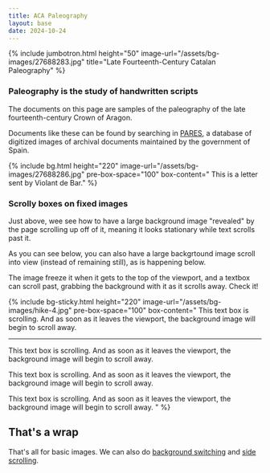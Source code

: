 ```yaml
---
title: ACA Paleography
layout: base
date: 2024-10-24
---
```


{% include jumbotron.html
  height="50"
  image-url="/assets/bg-images/27688283.jpg"
  title="Late Fourteenth-Century Catalan Paleography"
%}


### Paleography is the study of handwritten scripts
The documents on this page are samples of the paleography of the late fourteenth-century Crown of Aragon.

Documents like these can be found by searching in [PARES](https://pares.mcu.es/ParesBusquedas20/catalogo/search), a database of digitized images of archival documents maintained by the government of Spain.


{% include bg.html
  height="220"
  image-url="/assets/bg-images/27688286.jpg"
  pre-box-space="100"
  box-content=" 
       This is a letter sent by Violant de Bar."
%}




### Scrolly boxes on fixed images
Just above, wee see how to have a large background image "revealed" by the page scrolling up off of it, meaning it looks stationary while text scrolls past it.

As you can see below, you can also have a large backgrtound image scroll into view (instead of remaining still), as is happening below. 

The image freeze it when it gets to the top of the viewport, and a textbox can scroll past, grabbing the background with it as it scrolls away. Check it!


{% include bg-sticky.html
  height="220"
  image-url="/assets/bg-images/hike-4.jpg"
  pre-box-space="100"
  box-content="
       This text box is scrolling. And as soon as it leaves the viewport, the background image will begin to scroll away. 
<hr/>
       This text box is scrolling. And as soon as it leaves the viewport, the background image will begin to scroll away. 
  <p/>     
       This text box is scrolling. And as soon as it leaves the viewport, the background image will begin to scroll away. 
    <p/>   
       This text box is scrolling. And as soon as it leaves the viewport, the background image will begin to scroll away.   "
%}


## That's a wrap 
That's all for basic images. We can also do [background switching](bg-switch) and [side scrolling](side-scroll).

